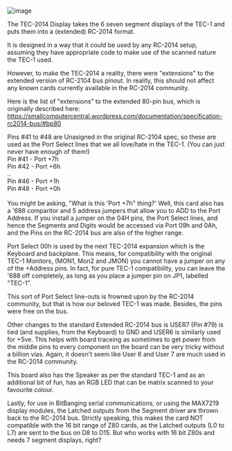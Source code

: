 ![image](https://user-images.githubusercontent.com/13119623/123421546-51768d00-d600-11eb-9dda-4ab5051a27a2.png)

The TEC-2014 Display takes the 6 seven segment displays of the TEC-1 and puts them into a (extended) RC-2014 format.

It is designed in a way that it could be used by any RC-2014 setup, assuming they have appropriate code to make use of the scanned nature the TEC-1 used.

However, to make the TEC-2014 a reality, there were "extensions" to the extended version of RC-2104 bus pinout. In reality, this should not affect any known cards currently available in the RC-2014 community.

Here is the list of "extensions" to the extended 80-pin bus, which is originally described here: https://smallcomputercentral.wordpress.com/documentation/specification-rc2014-bus/#bp80

Pins #41 to #48 are Unasigned in the original RC-2104 spec, so these are used as the Port Select lines that we all love/hate in the TEC-1. (You can just never have enough of them!)<br>
Pin #41 - Port +7h<br>
Pin #42 - Port +6h<br>
..<br>
Pin #46 - Port +1h<br>
Pin #48 - Port +0h<br>
<br>
You might be asking, "What is this 'Port +7h" thing?'  Well, this card also has a '688 comparitor and 5 address jumpers that allow you to ADD to the Port Address.
If you install a jumper on the 04H pins, the Port Select lines, and hence the Segments and Digits would be accessed via Port 09h and 0Ah, and the Pins on the RC-2014 bus are also of the higher range.<br>

Port Select 00h is used by the next TEC-2014 expansion which is the Keyboard and backplane. This means, for compatibility with the original TEC-1 Monitors, (MON1, Mon2 and JMON) you cannot have a jumper on any of the +Address pins.  In fact, for pure TEC-1 compatibility, you can leave the '688 off completely, as long as you place a jumper pin on JP1, labelled "TEC-1".

This sort of Port Select line-outs is frowned upon by the RC-2014 community, but that is how our beloved TEC-1 was made. Besides, the pins were free on the bus.

Other changes to the standard Extended RC-2014 bus is USER7 (Pin #79) is tied (and supplies, from the Keyboard) to GND and USER6 is similarly used for +5ve. This helps with board traceing as sometimes to get power from the middle pins to every component on the board can be very tricky without a billion vias. Again, it doesn't seem like User 6 and User 7 are much used in the RC-2014 community.

This board also has the Speaker as per the standard TEC-1 and as an additional bit of fun, has an RGB LED that can be matrix scanned to your favourite colour.

Lastly, for use in BitBanging serial communications, or using the MAX7219 display modules, the Latched outputs from the Segment driver are thrown back to the RC-2014 bus. Strictly speaking, this makes the card NOT compatible with the 16 bit range of Z80 cards, as the Latched outputs (L0 to L7) are sent to the bus on D8 to D15.
But who works with 16 bit Z80s and needs 7 segment displays, right?
